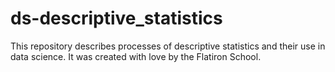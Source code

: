 # ds-descriptive_statistics

This repository describes processes of descriptive statistics and their use in data science. It was created with love by the Flatiron School.
